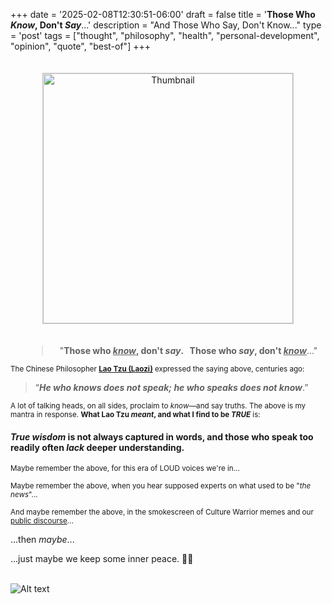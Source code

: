 +++
date = '2025-02-08T12:30:51-06:00'
draft = false
title = '**Those Who *Know*, Don&#39;t *Say***...'
description = "And Those Who Say, Don't Know..."
type = 'post'
tags = ["thought", "philosophy", "health", "personal-development", "opinion", "quote", "best-of"]
+++
<style>
    /* Basic styling for the thumbnail */
    #thumbnail {
      cursor: pointer;
      border: 1px solid #ccc;
      margin: 20px;
    }

    /* The overlay (initially hidden) */
    #overlay {
      display: none;              /* Hidden by default */
      position: fixed;           /* Stays in place */
      top: 0; left: 0;
      width: 100%; height: 100%;
      background-color: rgba(0,0,0,0.8); /* Dim overlay */
      justify-content: center;   /* Center the image horizontally */
      align-items: center;       /* Center the image vertically */
      z-index: 9999;
    }

    /* The full-size image in the overlay */
    #overlay img {
      max-width: 90%;
      max-height: 90%;
      cursor: pointer;
      box-shadow: 0 0 10px #000;
      border: 2px solid #fff;
    }
  </style>

<div align="center">
  <img 
    id="thumbnail"
    src="https://julianwest.me/Blog/posts/images/talking_heads.jpg" 
    alt="Thumbnail" 
    width="400"
    height="auto" 
  />
</div>

>
<div id="overlay">
    <img 
      id="fullSize" 
      src="https://julianwest.me/Blog/posts/images/talking_heads.jpg"" 
      alt="Full Size" 
      title="Click to close"
    />
  </div>

  <script>
    const thumbnail = document.getElementById('thumbnail');
    const overlay   = document.getElementById('overlay');
    const fullSize  = document.getElementById('fullSize');

    // When thumbnail is clicked, show overlay
    thumbnail.addEventListener('click', () => {
      overlay.style.display = 'flex';
    });

    // When full-size image (or overlay) is clicked, hide overlay
    overlay.addEventListener('click', () => {
      overlay.style.display = 'none';
    });
  </script>

<blockquote style="text-align:center; margin-left: 50px;">
 "<b>Those who <i><u>know</u></i>, don't <i>say</i>. &nbsp; Those who <i>say</i>, don't <i><u>know</u></i></b>..."
</blockquote>

<small> The Chinese Philosopher <b><a href="https://en.wikipedia.org/wiki/Laozi">Lao Tzu (Laozi)</a></b> expressed the saying above, centuries ago:  </small> <br />

> “***He who knows does not speak; he who speaks does not know***.” 


<small> A lot of talking heads, on all sides, proclaim to <i>know</i>—and say truths. The above is my mantra in response. <b>What Lao Tzu <i>meant</i>, and what I find to be <i>TRUE</i></b> is: </small> <br />

#### *True wisdom* is not always captured in words, and those who speak too readily often *lack* deeper understanding.

<small> Maybe remember the above, for this era of LOUD voices we're in... </small> <br />

<small> Maybe remember the above, when you hear supposed experts on what used to be "*the news*"... </small> <br />  

<small> And maybe remember the above, in the smokescreen of Culture Warrior memes and our [public discourse](https://en.wikipedia.org/wiki/Troll_(slang)#Corporate,_political,_and_special-interest_sponsored_trolls)...  </small> <br />

...then *maybe*...

...just maybe we keep some inner peace. 🙏🏻 <br /> <br />

![Alt text](https://julianwest.me/Blog/posts/images/inner-peace-noise.jpg)